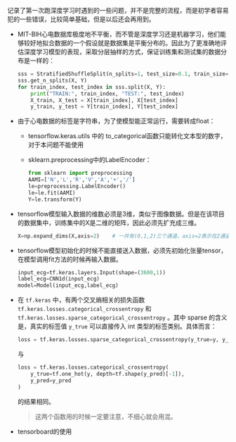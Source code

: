 记录了第一次跑深度学习时遇到的一些问题，并不是完整的流程，而是初学者容易犯的一些错误，比较简单基础，但是以后还会再用到。

- MIT-BIH心电数据库极度地不平衡，而不管是深度学习还是机器学习，他们能够较好地拟合数据的一个假设就是数据集是平衡分布的。因此为了更准确地评估深度学习模型的表现，采取分层抽样的方式，保证训练集和测试集的数据分布是一样的：

  ```python
  sss = StratifiedShuffleSplit(n_splits=1, test_size=0.1, train_size=0.9,random_state=0)   # n_split=1就只有一九分，如果需要交叉验证，把训练和测试的代码放到for循环里面就可以
  sss.get_n_splits(X, Y)
  for train_index, test_index in sss.split(X, Y):
      print("TRAIN:", train_index, "TEST:", test_index)
      X_train, X_test = X[train_index], X[test_index]
      y_train, y_test = Y[train_index], Y[test_index]
  ```

- 由于心电数据的标签是字符串，为了使模型能正常运行，需要转成float：

  - tensorflow.keras.utils 中的 to_categorical函数只能转化文本型的数字，对于本问题不能使用

  - sklearn.preprocessing中的LabelEncoder：

    ```python
    from sklearn import preprocessing
    AAMI=['N','L','R','V','A','+','/']
    le=preprocessing.LabelEncoder()
    le=le.fit(AAMI)
    Y=le.transform(Y)
    ```

- tensorflow模型输入数据的维数必须是3维，类似于图像数据。但是在该项目的数据集中，训练集中的X是二维的矩阵，因此必须先扩充成三维。

  ```python
  X=np.expand_dims(X,axis=2)	# 一共有(0,1,2)三个通道，axis=2表示在2通道上扩充
  ```

- tensorflow模型初始化的时候不能直接送入数据，必须先初始化张量tensor，在模型调用fit方法的时候再输入数据。

  ```python
  input_ecg=tf.keras.layers.Input(shape=(3600,1))
  label_ecg=CNN1d(input_ecg)
  model=Model(input_ecg,label_ecg)
  ```

- 在 `tf.keras` 中，有两个交叉熵相关的损失函数 `tf.keras.losses.categorical_crossentropy` 和 `tf.keras.losses.sparse_categorical_crossentropy` 。其中 sparse 的含义是，真实的标签值 `y_true` 可以直接传入 int 类型的标签类别。具体而言：

  ```python
  loss = tf.keras.losses.sparse_categorical_crossentropy(y_true=y, y_pred=y_pred)
  ```

  与

  ```python
  loss = tf.keras.losses.categorical_crossentropy(
      y_true=tf.one_hot(y, depth=tf.shape(y_pred)[-1]),
      y_pred=y_pred
  )
  ```

  的结果相同。

  > 这两个函数用的时候一定要注意，不细心就会用混。

- tensorboard的使用